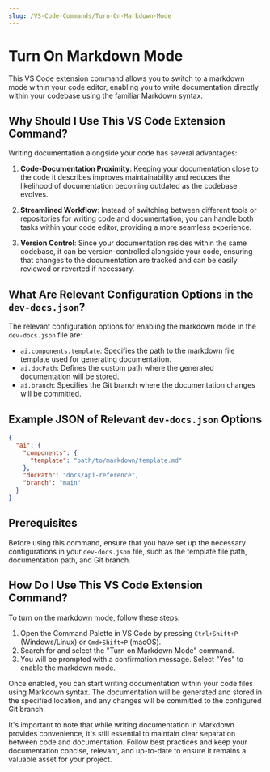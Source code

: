 ```yaml
---
slug: /VS-Code-Commands/Turn-On-Markdown-Mode
---
```


# Turn On Markdown Mode

This VS Code extension command allows you to switch to a markdown mode within your code editor, enabling you to write documentation directly within your codebase using the familiar Markdown syntax.

## Why Should I Use This VS Code Extension Command?

Writing documentation alongside your code has several advantages:

1. **Code-Documentation Proximity**: Keeping your documentation close to the code it describes improves maintainability and reduces the likelihood of documentation becoming outdated as the codebase evolves.

2. **Streamlined Workflow**: Instead of switching between different tools or repositories for writing code and documentation, you can handle both tasks within your code editor, providing a more seamless experience.

3. **Version Control**: Since your documentation resides within the same codebase, it can be version-controlled alongside your code, ensuring that changes to the documentation are tracked and can be easily reviewed or reverted if necessary.

## What Are Relevant Configuration Options in the `dev-docs.json`?

The relevant configuration options for enabling the markdown mode in the `dev-docs.json` file are:

- `ai.components.template`: Specifies the path to the markdown file template used for generating documentation.
- `ai.docPath`: Defines the custom path where the generated documentation will be stored.
- `ai.branch`: Specifies the Git branch where the documentation changes will be committed.

## Example JSON of Relevant `dev-docs.json` Options

```json
{
  "ai": {
    "components": {
      "template": "path/to/markdown/template.md"
    },
    "docPath": "docs/api-reference",
    "branch": "main"
  }
}
```

## Prerequisites

Before using this command, ensure that you have set up the necessary configurations in your `dev-docs.json` file, such as the template file path, documentation path, and Git branch.

## How Do I Use This VS Code Extension Command?

To turn on the markdown mode, follow these steps:

1. Open the Command Palette in VS Code by pressing `Ctrl+Shift+P` (Windows/Linux) or `Cmd+Shift+P` (macOS).
2. Search for and select the "Turn on Markdown Mode" command.
3. You will be prompted with a confirmation message. Select "Yes" to enable the markdown mode.

Once enabled, you can start writing documentation within your code files using Markdown syntax. The documentation will be generated and stored in the specified location, and any changes will be committed to the configured Git branch.

It's important to note that while writing documentation in Markdown provides convenience, it's still essential to maintain clear separation between code and documentation. Follow best practices and keep your documentation concise, relevant, and up-to-date to ensure it remains a valuable asset for your project.
  
  